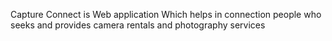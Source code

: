 Capture Connect is Web application Which helps in connection people who seeks and provides camera rentals and photography services
